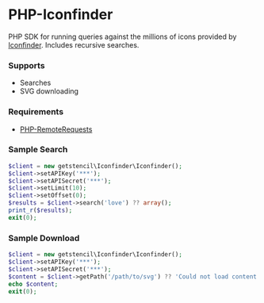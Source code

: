# PHP-Iconfinder
PHP SDK for running queries against the millions of icons provided by
[Iconfinder](https://iconfinder.com). Includes recursive searches.

### Supports
- Searches
- SVG downloading

### Requirements
- [PHP-RemoteRequests](https://github.com/onassar/PHP-RemoteRequests)

### Sample Search
``` php
$client = new getstencil\Iconfinder\Iconfinder();
$client->setAPIKey('***');
$client->setAPISecret('***');
$client->setLimit(10);
$client->setOffset(0);
$results = $client->search('love') ?? array();
print_r($results);
exit(0);
```

### Sample Download
``` php
$client = new getstencil\Iconfinder\Iconfinder();
$client->setAPIKey('***');
$client->setAPISecret('***');
$content = $client->getPath('/path/to/svg') ?? 'Could not load content';
echo $content;
exit(0);
```
